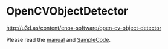 OpenCVObjectDetector
====================
http://u3d.as/content/enox-software/open-cv-object-detector

Please read the [manual](ReadMe.pdf) and [SampleCode](Sample/ObjectDetectSample.cs).
